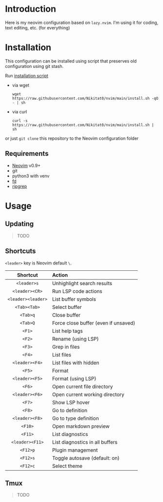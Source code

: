 # Introduction

Here is my neovim configuration based on `lazy.nvim`. I'm using it for coding,
text editing, etc. (for everything)

# Installation

This configuration can be installed using script that preserves old
configuration using git stash.

Run
[installation script](https://raw.githubusercontent.com/Nikitat0/nvim/main/install.sh)

- via wget

  ```
  wget https://raw.githubusercontent.com/Nikitat0/nvim/main/install.sh -qO - | sh
  ```

- via curl

  ```
  curl -s https://raw.githubusercontent.com/Nikitat0/nvim/main/install.sh | sh
  ```

or just `git clone` this repository to the Neovim configuration folder

## Requirements

- [Neovim](https://github.com/neovim/neovim) v0.9+
- git
- python3 with venv
- [fd](https://github.com/sharkdp/fd)
- [ripgrep](https://github.com/BurntSushi/ripgrep)

# Usage

## Updating

> TODO

## Shortcuts

`<leader>` key is Neovim default `\`.

|      Shortcut      | Action                               |
| :----------------: | :----------------------------------- |
|    `<leader>s`     | Unhighlight search results           |
|   `<leader><CR>`   | Run LSP code actions                 |
| `<leader><leader>` | List buffer symbols                  |
|    `<Tab><Tab>`    | Select buffer                        |
|      `<Tab>q`      | Close buffer                         |
|      `<Tab>Q`      | Force close buffer (even if unsaved) |
|       `<F1>`       | List help tags                       |
|       `<F2>`       | Rename (using LSP)                   |
|       `<F3>`       | Grep in files                        |
|       `<F4>`       | List files                           |
|   `<leader><F4>`   | List files with hidden               |
|       `<F5>`       | Format                               |
|   `<leader><F5>`   | Format (using LSP)                   |
|       `<F6>`       | Open current file directory          |
|   `<leader><F6>`   | Open current working directory       |
|       `<F7>`       | Show LSP hover                       |
|       `<F8>`       | Go to definition                     |
|   `<leader><F8>`   | Go to type definition                |
|      `<F10>`       | Open markdown preview                |
|      `<F11>`       | List diagnostics                     |
|  `<leader><F11>`   | List diagnostics in all buffers      |
|      `<F12>p`      | Plugin management                    |
|      `<F12>s`      | Toggle autosave (default: on)        |
|      `<F12>c`      | Select theme                         |

## Tmux

> TODO
